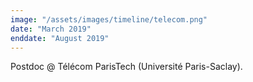 ```yaml
---
image: "/assets/images/timeline/telecom.png"
date: "March 2019"
enddate: "August 2019"
---
```


Postdoc @ Télécom ParisTech (Université Paris-Saclay).